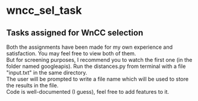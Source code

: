 # wncc_sel_task
<h2>Tasks assigned for WnCC selection </h2>

Both the assignments have been made for my own experience and satisfaction. You may feel free to view both of them. <br>
But for screening purposes, I recommend you to watch the first one (in the folder named googleapis). Run the distances.py from terminal with a file "input.txt" in the same directory. <br>
The user will be prompted to write a file name which will be used to store the results in the file. <br> 
Code is well-documented (I guess), feel free to add features to it. <br>
